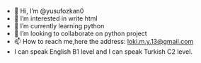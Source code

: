 - 👋 Hi, I’m @yusufozkan0
- 👀 I’m interested in write html
- 🌱 I’m currently learning python
- 💞️ I’m looking to collaborate on python project
- 📫 How to reach me,here the address: loki.m.y.13@gmail.com
-  I can speak English B1 level and I can speak Turkish C2 level.
<!---
yusufozkan0/yusufozkan0 is a ✨ special ✨ repository because its `README.md` (this file) appears on your GitHub profile.
You can click the Preview link to take a look at your changes.
--->
